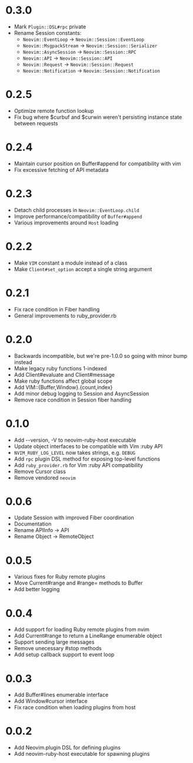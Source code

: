# 0.3.0
- Mark `Plugin::DSL#rpc` private
- Rename Session constants:
  - `Neovim::EventLoop` -> `Neovim::Session::EventLoop`
  - `Neovim::MsgpackStream` -> `Neovim::Session::Serializer`
  - `Neovim::AsyncSession` -> `Neovim::Session::RPC`
  - `Neovim::API` -> `Neovim::Session::API`
  - `Neovim::Request` -> `Neovim::Session::Request`
  - `Neovim::Notification` -> `Neovim::Session::Notification`

# 0.2.5
- Optimize remote function lookup
- Fix bug where $curbuf and $curwin weren't persisting instance state between
  requests

# 0.2.4
- Maintain cursor position on Buffer#append for compatibility with vim
- Fix excessive fetching of API metadata

# 0.2.3
- Detach child processes in `Neovim::EventLoop.child`
- Improve performance/compatibility of `Buffer#append`
- Various improvements around `Host` loading

# 0.2.2
- Make `VIM` constant a module instead of a class
- Make `Client#set_option` accept a single string argument

# 0.2.1
- Fix race condition in Fiber handling
- General improvements to ruby\_provider.rb

# 0.2.0
- Backwards incompatible, but we're pre-1.0.0 so going with minor bump instead
- Make legacy ruby functions 1-indexed
- Add Client#evaluate and Client#message
- Make ruby functions affect global scope
- Add VIM::{Buffer,Window}.{count,index}
- Add minor debug logging to Session and AsyncSession
- Remove race condition in Session fiber handling

# 0.1.0
- Add --version, -V to neovim-ruby-host executable
- Update object interfaces to be compatible with Vim :ruby API
- `NVIM_RUBY_LOG_LEVEL` now takes strings, e.g. `DEBUG`
- Add `rpc` plugin DSL method for exposing top-level functions
- Add `ruby_provider.rb` for Vim :ruby API compatibility
- Remove Cursor class
- Remove vendored `neovim`

# 0.0.6
- Update Session with improved Fiber coordination
- Documentation
- Rename APIInfo -> API
- Rename Object -> RemoteObject

# 0.0.5
- Various fixes for Ruby remote plugins
- Move Current#range and #range= methods to Buffer
- Add better logging

# 0.0.4
- Add support for loading Ruby remote plugins from nvim
- Add Current#range to return a LineRange enumerable object
- Support sending large messages
- Remove unecessary #stop methods
- Add setup callback support to event loop

# 0.0.3

- Add Buffer#lines enumerable interface
- Add Window#cursor interface
- Fix race condition when loading plugins from host

# 0.0.2

- Add Neovim.plugin DSL for defining plugins
- Add neovim-ruby-host executable for spawning plugins
